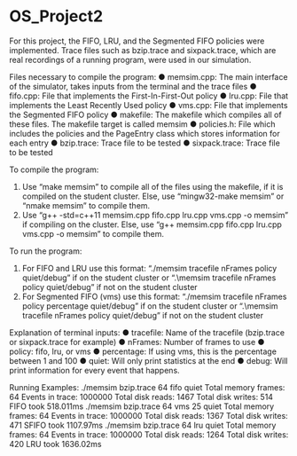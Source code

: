# OS_Project2

For this project, the FIFO, LRU, and the Segmented FIFO policies were implemented. Trace
files such as bzip.trace and sixpack.trace, which are real recordings of a running program, were
used in our simulation.

Files necessary to compile the program:
● memsim.cpp: The main interface of the simulator, takes inputs from the terminal and the
trace files
● fifo.cpp: File that implements the First-In-First-Out policy
● lru.cpp: File that implements the Least Recently Used policy
● vms.cpp: File that implements the Segmented FIFO policy
● makefile: The makefile which compiles all of these files. The makefile target is called
memsim
● policies.h: File which includes the policies and the PageEntry class which stores
information for each entry
● bzip.trace: Trace file to be tested
● sixpack.trace: Trace file to be tested


To compile the program:
1. Use “make memsim” to compile all of the files using the makefile, if it is compiled on the
student cluster. Else, use “mingw32-make memsim” or “nmake memsim” to compile
them.
2. Use “g++ -std=c++11 memsim.cpp fifo.cpp lru.cpp vms.cpp -o memsim” if compiling on
the cluster. Else, use “g++ memsim.cpp fifo.cpp lru.cpp vms.cpp -o memsim” to compile
them.


To run the program:
1. For FIFO and LRU use this format:
“./memsim tracefile nFrames policy quiet/debug” if on the student cluster or “.\memsim
tracefile nFrames policy quiet/debug” if not on the student cluster
2. For Segmented FIFO (vms) use this format:
“./memsim tracefile nFrames policy percentage quiet/debug” if on the student cluster or
“.\memsim tracefile nFrames policy quiet/debug” if not on the student cluster


Explanation of terminal inputs:
● tracefile: Name of the tracefile (bzip.trace or sixpack.trace for example)
● nFrames: Number of frames to use
● policy: fifo, lru, or vms
● percentage: If using vms, this is the percentage between 1 and 100
● quiet: Will only print statistics at the end
● debug: Will print information for every event that happens.


Running Examples:
./memsim bzip.trace 64 fifo quiet
Total memory frames: 64
Events in trace: 1000000
Total disk reads: 1467
Total disk writes: 514
FIFO took 518.011ms
./memsim bzip.trace 64 vms 25 quiet
Total memory frames: 64
Events in trace: 1000000
Total disk reads: 1367
Total disk writes: 471
SFIFO took 1107.97ms
./memsim bzip.trace 64 lru quiet
Total memory frames: 64
Events in trace: 1000000
Total disk reads: 1264
Total disk writes: 420
LRU took 1636.02ms
